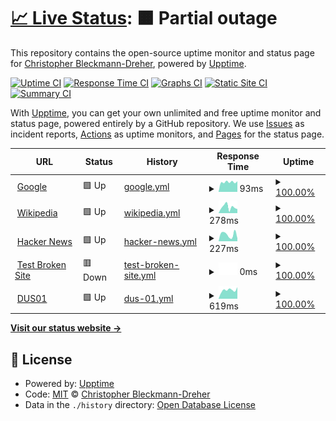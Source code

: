 # [📈 Live Status](https://dreher-in.github.io//-): <!--live status--> **🟧 Partial outage**

This repository contains the open-source uptime monitor and status page for [Christopher Bleckmann-Dreher](https://dreher.in), powered by [Upptime](https://github.com/upptime/upptime).

[![Uptime CI](https://github.com/dreher-in//-/workflows/Uptime%20CI/badge.svg)](https://github.com/dreher-in//-/actions?query=workflow%3A%22Uptime+CI%22)
[![Response Time CI](https://github.com/dreher-in//-/workflows/Response%20Time%20CI/badge.svg)](https://github.com/dreher-in//-/actions?query=workflow%3A%22Response+Time+CI%22)
[![Graphs CI](https://github.com/dreher-in//-/workflows/Graphs%20CI/badge.svg)](https://github.com/dreher-in//-/actions?query=workflow%3A%22Graphs+CI%22)
[![Static Site CI](https://github.com/dreher-in//-/workflows/Static%20Site%20CI/badge.svg)](https://github.com/dreher-in//-/actions?query=workflow%3A%22Static+Site+CI%22)
[![Summary CI](https://github.com/dreher-in//-/workflows/Summary%20CI/badge.svg)](https://github.com/dreher-in//-/actions?query=workflow%3A%22Summary+CI%22)

With [Upptime](https://upptime.js.org), you can get your own unlimited and free uptime monitor and status page, powered entirely by a GitHub repository. We use [Issues](https://github.com/dreher-in//-/issues) as incident reports, [Actions](https://github.com/dreher-in//-/actions) as uptime monitors, and [Pages](https://dreher-in.github.io//-) for the status page.

<!--start: status pages-->
<!-- This summary is generated by Upptime (https://github.com/upptime/upptime) -->
<!-- Do not edit this manually, your changes will be overwritten -->
<!-- prettier-ignore -->
| URL | Status | History | Response Time | Uptime |
| --- | ------ | ------- | ------------- | ------ |
| <img alt="" src="https://icons.duckduckgo.com/ip3/www.google.com.ico" height="13"> [Google](https://www.google.com) | 🟩 Up | [google.yml](https://github.com/dreher-in/-/commits/HEAD/history/google.yml) | <details><summary><img alt="Response time graph" src="./graphs/google/response-time-week.png" height="20"> 93ms</summary><br><a href="https://dreher-in.github.io/-/history/google"><img alt="Response time 107" src="https://img.shields.io/endpoint?url=https%3A%2F%2Fraw.githubusercontent.com%2Fdreher-in%2F-%2FHEAD%2Fapi%2Fgoogle%2Fresponse-time.json"></a><br><a href="https://dreher-in.github.io/-/history/google"><img alt="24-hour response time 100" src="https://img.shields.io/endpoint?url=https%3A%2F%2Fraw.githubusercontent.com%2Fdreher-in%2F-%2FHEAD%2Fapi%2Fgoogle%2Fresponse-time-day.json"></a><br><a href="https://dreher-in.github.io/-/history/google"><img alt="7-day response time 93" src="https://img.shields.io/endpoint?url=https%3A%2F%2Fraw.githubusercontent.com%2Fdreher-in%2F-%2FHEAD%2Fapi%2Fgoogle%2Fresponse-time-week.json"></a><br><a href="https://dreher-in.github.io/-/history/google"><img alt="30-day response time 103" src="https://img.shields.io/endpoint?url=https%3A%2F%2Fraw.githubusercontent.com%2Fdreher-in%2F-%2FHEAD%2Fapi%2Fgoogle%2Fresponse-time-month.json"></a><br><a href="https://dreher-in.github.io/-/history/google"><img alt="1-year response time 108" src="https://img.shields.io/endpoint?url=https%3A%2F%2Fraw.githubusercontent.com%2Fdreher-in%2F-%2FHEAD%2Fapi%2Fgoogle%2Fresponse-time-year.json"></a></details> | <details><summary><a href="https://dreher-in.github.io/-/history/google">100.00%</a></summary><a href="https://dreher-in.github.io/-/history/google"><img alt="All-time uptime 100.00%" src="https://img.shields.io/endpoint?url=https%3A%2F%2Fraw.githubusercontent.com%2Fdreher-in%2F-%2FHEAD%2Fapi%2Fgoogle%2Fuptime.json"></a><br><a href="https://dreher-in.github.io/-/history/google"><img alt="24-hour uptime 100.00%" src="https://img.shields.io/endpoint?url=https%3A%2F%2Fraw.githubusercontent.com%2Fdreher-in%2F-%2FHEAD%2Fapi%2Fgoogle%2Fuptime-day.json"></a><br><a href="https://dreher-in.github.io/-/history/google"><img alt="7-day uptime 100.00%" src="https://img.shields.io/endpoint?url=https%3A%2F%2Fraw.githubusercontent.com%2Fdreher-in%2F-%2FHEAD%2Fapi%2Fgoogle%2Fuptime-week.json"></a><br><a href="https://dreher-in.github.io/-/history/google"><img alt="30-day uptime 99.94%" src="https://img.shields.io/endpoint?url=https%3A%2F%2Fraw.githubusercontent.com%2Fdreher-in%2F-%2FHEAD%2Fapi%2Fgoogle%2Fuptime-month.json"></a><br><a href="https://dreher-in.github.io/-/history/google"><img alt="1-year uptime 99.99%" src="https://img.shields.io/endpoint?url=https%3A%2F%2Fraw.githubusercontent.com%2Fdreher-in%2F-%2FHEAD%2Fapi%2Fgoogle%2Fuptime-year.json"></a></details>
| <img alt="" src="https://icons.duckduckgo.com/ip3/en.wikipedia.org.ico" height="13"> [Wikipedia](https://en.wikipedia.org) | 🟩 Up | [wikipedia.yml](https://github.com/dreher-in/-/commits/HEAD/history/wikipedia.yml) | <details><summary><img alt="Response time graph" src="./graphs/wikipedia/response-time-week.png" height="20"> 278ms</summary><br><a href="https://dreher-in.github.io/-/history/wikipedia"><img alt="Response time 217" src="https://img.shields.io/endpoint?url=https%3A%2F%2Fraw.githubusercontent.com%2Fdreher-in%2F-%2FHEAD%2Fapi%2Fwikipedia%2Fresponse-time.json"></a><br><a href="https://dreher-in.github.io/-/history/wikipedia"><img alt="24-hour response time 188" src="https://img.shields.io/endpoint?url=https%3A%2F%2Fraw.githubusercontent.com%2Fdreher-in%2F-%2FHEAD%2Fapi%2Fwikipedia%2Fresponse-time-day.json"></a><br><a href="https://dreher-in.github.io/-/history/wikipedia"><img alt="7-day response time 278" src="https://img.shields.io/endpoint?url=https%3A%2F%2Fraw.githubusercontent.com%2Fdreher-in%2F-%2FHEAD%2Fapi%2Fwikipedia%2Fresponse-time-week.json"></a><br><a href="https://dreher-in.github.io/-/history/wikipedia"><img alt="30-day response time 209" src="https://img.shields.io/endpoint?url=https%3A%2F%2Fraw.githubusercontent.com%2Fdreher-in%2F-%2FHEAD%2Fapi%2Fwikipedia%2Fresponse-time-month.json"></a><br><a href="https://dreher-in.github.io/-/history/wikipedia"><img alt="1-year response time 203" src="https://img.shields.io/endpoint?url=https%3A%2F%2Fraw.githubusercontent.com%2Fdreher-in%2F-%2FHEAD%2Fapi%2Fwikipedia%2Fresponse-time-year.json"></a></details> | <details><summary><a href="https://dreher-in.github.io/-/history/wikipedia">100.00%</a></summary><a href="https://dreher-in.github.io/-/history/wikipedia"><img alt="All-time uptime 100.00%" src="https://img.shields.io/endpoint?url=https%3A%2F%2Fraw.githubusercontent.com%2Fdreher-in%2F-%2FHEAD%2Fapi%2Fwikipedia%2Fuptime.json"></a><br><a href="https://dreher-in.github.io/-/history/wikipedia"><img alt="24-hour uptime 100.00%" src="https://img.shields.io/endpoint?url=https%3A%2F%2Fraw.githubusercontent.com%2Fdreher-in%2F-%2FHEAD%2Fapi%2Fwikipedia%2Fuptime-day.json"></a><br><a href="https://dreher-in.github.io/-/history/wikipedia"><img alt="7-day uptime 100.00%" src="https://img.shields.io/endpoint?url=https%3A%2F%2Fraw.githubusercontent.com%2Fdreher-in%2F-%2FHEAD%2Fapi%2Fwikipedia%2Fuptime-week.json"></a><br><a href="https://dreher-in.github.io/-/history/wikipedia"><img alt="30-day uptime 100.00%" src="https://img.shields.io/endpoint?url=https%3A%2F%2Fraw.githubusercontent.com%2Fdreher-in%2F-%2FHEAD%2Fapi%2Fwikipedia%2Fuptime-month.json"></a><br><a href="https://dreher-in.github.io/-/history/wikipedia"><img alt="1-year uptime 100.00%" src="https://img.shields.io/endpoint?url=https%3A%2F%2Fraw.githubusercontent.com%2Fdreher-in%2F-%2FHEAD%2Fapi%2Fwikipedia%2Fuptime-year.json"></a></details>
| <img alt="" src="https://icons.duckduckgo.com/ip3/news.ycombinator.com.ico" height="13"> [Hacker News](https://news.ycombinator.com) | 🟩 Up | [hacker-news.yml](https://github.com/dreher-in/-/commits/HEAD/history/hacker-news.yml) | <details><summary><img alt="Response time graph" src="./graphs/hacker-news/response-time-week.png" height="20"> 227ms</summary><br><a href="https://dreher-in.github.io/-/history/hacker-news"><img alt="Response time 332" src="https://img.shields.io/endpoint?url=https%3A%2F%2Fraw.githubusercontent.com%2Fdreher-in%2F-%2FHEAD%2Fapi%2Fhacker-news%2Fresponse-time.json"></a><br><a href="https://dreher-in.github.io/-/history/hacker-news"><img alt="24-hour response time 98" src="https://img.shields.io/endpoint?url=https%3A%2F%2Fraw.githubusercontent.com%2Fdreher-in%2F-%2FHEAD%2Fapi%2Fhacker-news%2Fresponse-time-day.json"></a><br><a href="https://dreher-in.github.io/-/history/hacker-news"><img alt="7-day response time 227" src="https://img.shields.io/endpoint?url=https%3A%2F%2Fraw.githubusercontent.com%2Fdreher-in%2F-%2FHEAD%2Fapi%2Fhacker-news%2Fresponse-time-week.json"></a><br><a href="https://dreher-in.github.io/-/history/hacker-news"><img alt="30-day response time 329" src="https://img.shields.io/endpoint?url=https%3A%2F%2Fraw.githubusercontent.com%2Fdreher-in%2F-%2FHEAD%2Fapi%2Fhacker-news%2Fresponse-time-month.json"></a><br><a href="https://dreher-in.github.io/-/history/hacker-news"><img alt="1-year response time 334" src="https://img.shields.io/endpoint?url=https%3A%2F%2Fraw.githubusercontent.com%2Fdreher-in%2F-%2FHEAD%2Fapi%2Fhacker-news%2Fresponse-time-year.json"></a></details> | <details><summary><a href="https://dreher-in.github.io/-/history/hacker-news">100.00%</a></summary><a href="https://dreher-in.github.io/-/history/hacker-news"><img alt="All-time uptime 99.99%" src="https://img.shields.io/endpoint?url=https%3A%2F%2Fraw.githubusercontent.com%2Fdreher-in%2F-%2FHEAD%2Fapi%2Fhacker-news%2Fuptime.json"></a><br><a href="https://dreher-in.github.io/-/history/hacker-news"><img alt="24-hour uptime 100.00%" src="https://img.shields.io/endpoint?url=https%3A%2F%2Fraw.githubusercontent.com%2Fdreher-in%2F-%2FHEAD%2Fapi%2Fhacker-news%2Fuptime-day.json"></a><br><a href="https://dreher-in.github.io/-/history/hacker-news"><img alt="7-day uptime 100.00%" src="https://img.shields.io/endpoint?url=https%3A%2F%2Fraw.githubusercontent.com%2Fdreher-in%2F-%2FHEAD%2Fapi%2Fhacker-news%2Fuptime-week.json"></a><br><a href="https://dreher-in.github.io/-/history/hacker-news"><img alt="30-day uptime 100.00%" src="https://img.shields.io/endpoint?url=https%3A%2F%2Fraw.githubusercontent.com%2Fdreher-in%2F-%2FHEAD%2Fapi%2Fhacker-news%2Fuptime-month.json"></a><br><a href="https://dreher-in.github.io/-/history/hacker-news"><img alt="1-year uptime 100.00%" src="https://img.shields.io/endpoint?url=https%3A%2F%2Fraw.githubusercontent.com%2Fdreher-in%2F-%2FHEAD%2Fapi%2Fhacker-news%2Fuptime-year.json"></a></details>
| <img alt="" src="https://icons.duckduckgo.com/ip3/thissitedoesnotexist.koj.co.ico" height="13"> [Test Broken Site](https://thissitedoesnotexist.koj.co) | 🟥 Down | [test-broken-site.yml](https://github.com/dreher-in/-/commits/HEAD/history/test-broken-site.yml) | <details><summary><img alt="Response time graph" src="./graphs/test-broken-site/response-time-week.png" height="20"> 0ms</summary><br><a href="https://dreher-in.github.io/-/history/test-broken-site"><img alt="Response time 0" src="https://img.shields.io/endpoint?url=https%3A%2F%2Fraw.githubusercontent.com%2Fdreher-in%2F-%2FHEAD%2Fapi%2Ftest-broken-site%2Fresponse-time.json"></a><br><a href="https://dreher-in.github.io/-/history/test-broken-site"><img alt="24-hour response time 0" src="https://img.shields.io/endpoint?url=https%3A%2F%2Fraw.githubusercontent.com%2Fdreher-in%2F-%2FHEAD%2Fapi%2Ftest-broken-site%2Fresponse-time-day.json"></a><br><a href="https://dreher-in.github.io/-/history/test-broken-site"><img alt="7-day response time 0" src="https://img.shields.io/endpoint?url=https%3A%2F%2Fraw.githubusercontent.com%2Fdreher-in%2F-%2FHEAD%2Fapi%2Ftest-broken-site%2Fresponse-time-week.json"></a><br><a href="https://dreher-in.github.io/-/history/test-broken-site"><img alt="30-day response time 0" src="https://img.shields.io/endpoint?url=https%3A%2F%2Fraw.githubusercontent.com%2Fdreher-in%2F-%2FHEAD%2Fapi%2Ftest-broken-site%2Fresponse-time-month.json"></a><br><a href="https://dreher-in.github.io/-/history/test-broken-site"><img alt="1-year response time 0" src="https://img.shields.io/endpoint?url=https%3A%2F%2Fraw.githubusercontent.com%2Fdreher-in%2F-%2FHEAD%2Fapi%2Ftest-broken-site%2Fresponse-time-year.json"></a></details> | <details><summary><a href="https://dreher-in.github.io/-/history/test-broken-site">100.00%</a></summary><a href="https://dreher-in.github.io/-/history/test-broken-site"><img alt="All-time uptime 100.00%" src="https://img.shields.io/endpoint?url=https%3A%2F%2Fraw.githubusercontent.com%2Fdreher-in%2F-%2FHEAD%2Fapi%2Ftest-broken-site%2Fuptime.json"></a><br><a href="https://dreher-in.github.io/-/history/test-broken-site"><img alt="24-hour uptime 100.00%" src="https://img.shields.io/endpoint?url=https%3A%2F%2Fraw.githubusercontent.com%2Fdreher-in%2F-%2FHEAD%2Fapi%2Ftest-broken-site%2Fuptime-day.json"></a><br><a href="https://dreher-in.github.io/-/history/test-broken-site"><img alt="7-day uptime 100.00%" src="https://img.shields.io/endpoint?url=https%3A%2F%2Fraw.githubusercontent.com%2Fdreher-in%2F-%2FHEAD%2Fapi%2Ftest-broken-site%2Fuptime-week.json"></a><br><a href="https://dreher-in.github.io/-/history/test-broken-site"><img alt="30-day uptime 100.00%" src="https://img.shields.io/endpoint?url=https%3A%2F%2Fraw.githubusercontent.com%2Fdreher-in%2F-%2FHEAD%2Fapi%2Ftest-broken-site%2Fuptime-month.json"></a><br><a href="https://dreher-in.github.io/-/history/test-broken-site"><img alt="1-year uptime 100.00%" src="https://img.shields.io/endpoint?url=https%3A%2F%2Fraw.githubusercontent.com%2Fdreher-in%2F-%2FHEAD%2Fapi%2Ftest-broken-site%2Fuptime-year.json"></a></details>
| <img alt="" src="https://icons.duckduckgo.com/ip3/router-eygelshoven.s3x.gdn.ico" height="13"> [DUS01](https://router-eygelshoven.s3x.gdn:8006) | 🟩 Up | [dus-01.yml](https://github.com/dreher-in/-/commits/HEAD/history/dus-01.yml) | <details><summary><img alt="Response time graph" src="./graphs/dus-01/response-time-week.png" height="20"> 619ms</summary><br><a href="https://dreher-in.github.io/-/history/dus-01"><img alt="Response time 604" src="https://img.shields.io/endpoint?url=https%3A%2F%2Fraw.githubusercontent.com%2Fdreher-in%2F-%2FHEAD%2Fapi%2Fdus-01%2Fresponse-time.json"></a><br><a href="https://dreher-in.github.io/-/history/dus-01"><img alt="24-hour response time 820" src="https://img.shields.io/endpoint?url=https%3A%2F%2Fraw.githubusercontent.com%2Fdreher-in%2F-%2FHEAD%2Fapi%2Fdus-01%2Fresponse-time-day.json"></a><br><a href="https://dreher-in.github.io/-/history/dus-01"><img alt="7-day response time 619" src="https://img.shields.io/endpoint?url=https%3A%2F%2Fraw.githubusercontent.com%2Fdreher-in%2F-%2FHEAD%2Fapi%2Fdus-01%2Fresponse-time-week.json"></a><br><a href="https://dreher-in.github.io/-/history/dus-01"><img alt="30-day response time 588" src="https://img.shields.io/endpoint?url=https%3A%2F%2Fraw.githubusercontent.com%2Fdreher-in%2F-%2FHEAD%2Fapi%2Fdus-01%2Fresponse-time-month.json"></a><br><a href="https://dreher-in.github.io/-/history/dus-01"><img alt="1-year response time 597" src="https://img.shields.io/endpoint?url=https%3A%2F%2Fraw.githubusercontent.com%2Fdreher-in%2F-%2FHEAD%2Fapi%2Fdus-01%2Fresponse-time-year.json"></a></details> | <details><summary><a href="https://dreher-in.github.io/-/history/dus-01">100.00%</a></summary><a href="https://dreher-in.github.io/-/history/dus-01"><img alt="All-time uptime 97.54%" src="https://img.shields.io/endpoint?url=https%3A%2F%2Fraw.githubusercontent.com%2Fdreher-in%2F-%2FHEAD%2Fapi%2Fdus-01%2Fuptime.json"></a><br><a href="https://dreher-in.github.io/-/history/dus-01"><img alt="24-hour uptime 100.00%" src="https://img.shields.io/endpoint?url=https%3A%2F%2Fraw.githubusercontent.com%2Fdreher-in%2F-%2FHEAD%2Fapi%2Fdus-01%2Fuptime-day.json"></a><br><a href="https://dreher-in.github.io/-/history/dus-01"><img alt="7-day uptime 100.00%" src="https://img.shields.io/endpoint?url=https%3A%2F%2Fraw.githubusercontent.com%2Fdreher-in%2F-%2FHEAD%2Fapi%2Fdus-01%2Fuptime-week.json"></a><br><a href="https://dreher-in.github.io/-/history/dus-01"><img alt="30-day uptime 100.00%" src="https://img.shields.io/endpoint?url=https%3A%2F%2Fraw.githubusercontent.com%2Fdreher-in%2F-%2FHEAD%2Fapi%2Fdus-01%2Fuptime-month.json"></a><br><a href="https://dreher-in.github.io/-/history/dus-01"><img alt="1-year uptime 96.65%" src="https://img.shields.io/endpoint?url=https%3A%2F%2Fraw.githubusercontent.com%2Fdreher-in%2F-%2FHEAD%2Fapi%2Fdus-01%2Fuptime-year.json"></a></details>

<!--end: status pages-->

[**Visit our status website →**](https://dreher-in.github.io//-)

## 📄 License

- Powered by: [Upptime](https://github.com/upptime/upptime)
- Code: [MIT](./LICENSE) © [Christopher Bleckmann-Dreher](https://dreher.in)
- Data in the `./history` directory: [Open Database License](https://opendatacommons.org/licenses/odbl/1-0/)

